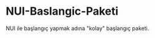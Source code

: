 NUI-Baslangic-Paketi
====================

NUI ile başlangıç yapmak adına "kolay" başlangıç paketi.
